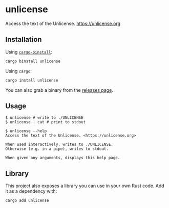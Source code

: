 # unlicense

Access the text of the Unlicense. <https://unlicense.org>

## Installation

Using [`cargo-binstall`](https://github.com/cargo-bins/cargo-binstall):

```sh
cargo binstall unlicense
```

Using `cargo`:
  
```sh
cargo install unlicense
```

You can also grab a binary from the [releases page](https://github.com/senekor/unlicense/releases).

## Usage

```
$ unlicense # write to ./UNLICENSE
$ unlicense | cat # print to stdout

$ unlicense --help
Access the text of the Unlicense. <https://unlicense.org>

When used interactively, writes to ./UNLICENSE.
Otherwise (e.g. in a pipe), writes to stdout.

When given any arguments, displays this help page.
```

## Library

This project also exposes a library you can use in your own Rust code.
Add it as a dependency with:

```sh
cargo add unlicense
```
